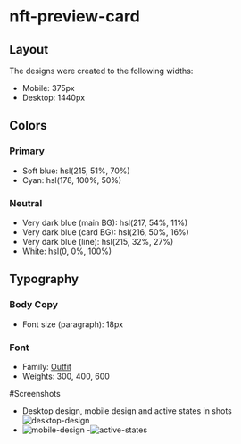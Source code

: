 # nft-preview-card

## Layout

The designs were created to the following widths:

- Mobile: 375px
- Desktop: 1440px

## Colors

### Primary

- Soft blue: hsl(215, 51%, 70%)
- Cyan: hsl(178, 100%, 50%)

### Neutral

- Very dark blue (main BG): hsl(217, 54%, 11%)
- Very dark blue (card BG): hsl(216, 50%, 16%)
- Very dark blue (line): hsl(215, 32%, 27%)
- White: hsl(0, 0%, 100%)

## Typography

### Body Copy

- Font size (paragraph): 18px

### Font

- Family: [Outfit](https://fonts.google.com/specimen/Outfit)
- Weights: 300, 400, 600

#Screenshots

- Desktop design, mobile design and active states in shots ![desktop-design](https://user-images.githubusercontent.com/98408081/156959811-0e68103c-52c4-460c-982b-3626ad04ce8c.jpg)
- ![mobile-design](https://user-images.githubusercontent.com/98408081/156959813-3cec41a2-79ed-4b6d-ae89-c4b8f4f9d1c5.jpg)
-![active-states](https://user-images.githubusercontent.com/98408081/156959824-dbd677ce-1a86-4bf3-a971-e29585ee574d.jpg)

